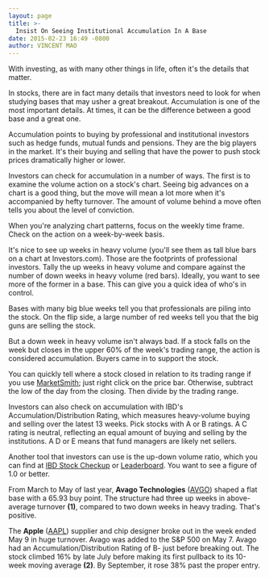 ```yaml
---
layout: page
title: >-
  Insist On Seeing Institutional Accumulation In A Base
date: 2015-02-23 16:49 -0800
author: VINCENT MAO
---
```





With investing, as with many other things in life, often it's the details that matter.

  

In stocks, there are in fact many details that investors need to look for when studying bases that may usher a great breakout. Accumulation is one of the most important details. At times, it can be the difference between a good base and a great one.

  

Accumulation points to buying by professional and institutional investors such as hedge funds, mutual funds and pensions. They are the big players in the market. It's their buying and selling that have the power to push stock prices dramatically higher or lower.

  

Investors can check for accumulation in a number of ways. The first is to examine the volume action on a stock's chart. Seeing big advances on a chart is a good thing, but the move will mean a lot more when it's accompanied by hefty turnover. The amount of volume behind a move often tells you about the level of conviction.

  

When you're analyzing chart patterns, focus on the weekly time frame. Check on the action on a week-by-week basis.

  

It's nice to see up weeks in heavy volume (you'll see them as tall blue bars on a chart at Investors.com). Those are the footprints of professional investors. Tally the up weeks in heavy volume and compare against the number of down weeks in heavy volume (red bars). Ideally, you want to see more of the former in a base. This can give you a quick idea of who's in control.

  

Bases with many big blue weeks tell you that professionals are piling into the stock. On the flip side, a large number of red weeks tell you that the big guns are selling the stock.

  

But a down week in heavy volume isn't always bad. If a stock falls on the week but closes in the upper 60% of the week's trading range, the action is considered accumulation. Buyers came in to support the stock.

  

You can quickly tell where a stock closed in relation to its trading range if you use [MarketSmith](http://www.marketsmith.com); just right click on the price bar. Otherwise, subtract the low of the day from the closing. Then divide by the trading range.

  

Investors can also check on accumulation with IBD's Accumulation/Distribution Rating, which measures heavy-volume buying and selling over the latest 13 weeks. Pick stocks with A or B ratings. A C rating is neutral, reflecting an equal amount of buying and selling by the institutions. A D or E means that fund managers are likely net sellers.

  

Another tool that investors can use is the up-down volume ratio, which you can find at [IBD Stock Checkup](http://research.investors.com/stock-checkup/?nav=ResearchCheckup) or [Leaderboard](http://leaderboard.investors.com/leaderboard/leaders/default.aspx). You want to see a figure of 1.0 or better.

  

From March to May of last year, **Avago Technologies** ([AVGO](https://research.investors.com/quote.aspx?symbol=AVGO)) shaped a flat base with a 65.93 buy point. The structure had three up weeks in above-average turnover **(1)**, compared to two down weeks in heavy trading. That's positive.

  

The **Apple** ([AAPL](https://research.investors.com/quote.aspx?symbol=AAPL)) supplier and chip designer broke out in the week ended May 9 in huge turnover. Avago was added to the S&P 500 on May 7. Avago had an Accumulation/Distribution Rating of B- just before breaking out. The stock climbed 16% by late July before making its first pullback to its 10-week moving average **(2)**. By September, it rose 38% past the proper entry.




